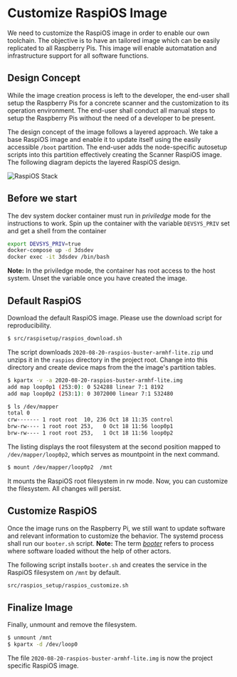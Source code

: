 # Customize RaspiOS Image

We need to customize the RaspiOS image in order to enable our own toolchain. The objective is to have an tailored image which can be easily replicated to all Raspberry Pis. This image will enable automatation and infrastructure support for all software functions.

## Design Concept

While the image creation process is left to the developer, the end-user shall setup the Raspberry Pis for a concrete scanner and the customization to its operation environment. The end-user shall conduct all manual steps to setup the Raspberry Pis without the need of a developer to be present. 

The design concept of the image follows a layered approach. We take a base RaspiOS image and enable it to update itself using the easily accessible `/boot` partition. The end-user adds the node-specific autosetup scripts into this partition effectively creating the Scanner RaspiOS image. The following diagram depicts the layered RaspiOS design.

![RaspiOS Stack](http://www.plantuml.com/plantuml/png/3SMn3G8n30NGLM21kBYEcWqO08KVYukuE97zBHYVUysxTiEHJTEFoqwkk8bu_PPtvvwl37LCeneBvX0qnMTpsUuFL3Dr6JLurYP2i9vUO_KPXJ_-0G00)

## Before we start

The dev system docker container must run in *priviledge* mode for the instructions to work. Spin up the container with the variable `DEVSYS_PRIV` set and get a shell from the container

```bash
export DEVSYS_PRIV=true
docker-compose up -d 3dsdev
docker exec -it 3dsdev /bin/bash
```

**Note:** In the priviledge mode, the container has root access to the host system. Unset the variable once you have created the image.

## Default RaspiOS

Download the default RaspiOS image. Please use the download script for reproducibility.

```bash
$ src/raspisetup/raspios_download.sh
```

The script downloads `2020-08-20-raspios-buster-armhf-lite.zip` und unzips it in the `raspios` directory in the project root. Change into this directory and create device maps from the the image's partition tables. 

```bash
$ kpartx -v -a 2020-08-20-raspios-buster-armhf-lite.img
add map loop0p1 (253:0): 0 524288 linear 7:1 8192
add map loop0p2 (253:1): 0 3072000 linear 7:1 532480

$ ls /dev/mapper
total 0
crw------- 1 root root  10, 236 Oct 18 11:35 control
brw-rw---- 1 root root 253,   0 Oct 18 11:56 loop0p1
brw-rw---- 1 root root 253,   1 Oct 18 11:56 loop0p2
```

The listing displays the root filesystem at the second position mapped to `/dev/mapper/loop0p2`, which serves as mountpoint in the next command.

```bash
$ mount /dev/mapper/loop0p2  /mnt
```

It mounts the RaspiOS root filesystem in rw mode. Now, you can customize the filesystem. All changes will persist. 


## Customize RaspiOS

Once the image runs on the Raspberry Pi, we still want to update software and relevant information to customize the behavior. The systemd process shall run our `booter.sh` script. **Note:** The term [*booter*](https://en.wikipedia.org/wiki/Booter) refers to process where software loaded without the help of other actors.

The following script installs `booter.sh` and creates the service in the RaspiOS filesystem on `/mnt` by default.

```bash
src/raspios_setup/raspios_customize.sh
```

## Finalize Image

Finally, unmount and remove the filesystem.

```bash
$ unmount /mnt
$ kpartx -d /dev/loop0
```

The file `2020-08-20-raspios-buster-armhf-lite.img` is now the project specific RaspiOS image. 
